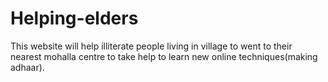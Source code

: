 # Helping-elders
This website will help illiterate people living in village to went to their nearest mohalla centre to take help to learn new online techniques(making adhaar).
